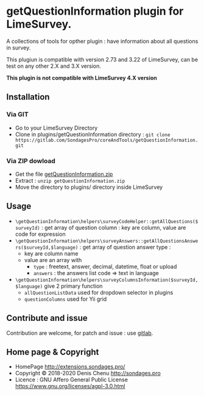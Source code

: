 # getQuestionInformation plugin for LimeSurvey. #

A collections of tools for opther plugin : have information about all questions in survey.

This plugiun is compatible with version 2.73 and 3.22 of LimeSurvey, can be test on any other 2.X and 3.X version.

**This plugin is not compatible with LimeSurvey 4.X version**

## Installation

### Via GIT
- Go to your LimeSurvey Directory
- Clone in plugins/getQuestionInformation directory : `git clone https://gitlab.com/SondagesPro/coreAndTools/getQuestionInformation.git`

### Via ZIP dowload
- Get the file [getQuestionInformation.zip](https://extensions.sondages.pro/IMG/auto/getQuestionInformation.zip)
- Extract : `unzip getQuestionInformation.zip`
- Move the directory to plugins/ directory inside LimeSurvey

## Usage

- `\getQuestionInformation\helpers\surveyCodeHelper::getAllQuestions($surveyId)` : get array of question column : key are column, value are code for expression
- `\getQuestionInformation\helpers\surveyAnswers::getAllQuestionsAnswers($surveyId,$language)` : get array of question answer type :
    - key are column name
    - value are an array with
        - `type` : freetext, answer, decimal, datetime, float or upload
        - `answers` :  the answers list code => text in language
- `\getQuestionInformation\helpers\surveyColumnsInformation($surveyId,$language)` give 2 primary function
    - `allQuestionListData` used for dropdown selector in plugins
    - `questionColumns` used for Yii grid 

## Contribute and issue

Contribution are welcome, for patch and issue : use [gitlab]( https://gitlab.com/SondagesPro/coreAndTools/getQuestionInformation).

## Home page & Copyright
- HomePage <http://extensions.sondages.pro/>
- Copyright © 2018-2020 Denis Chenu <http://sondages.pro>
- Licence : GNU Affero General Public License <https://www.gnu.org/licenses/agpl-3.0.html>
